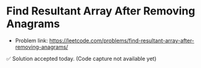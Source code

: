 # Find Resultant Array After Removing Anagrams
- Problem link: https://leetcode.com/problems/find-resultant-array-after-removing-anagrams/

✅ Solution accepted today. (Code capture not available yet)

